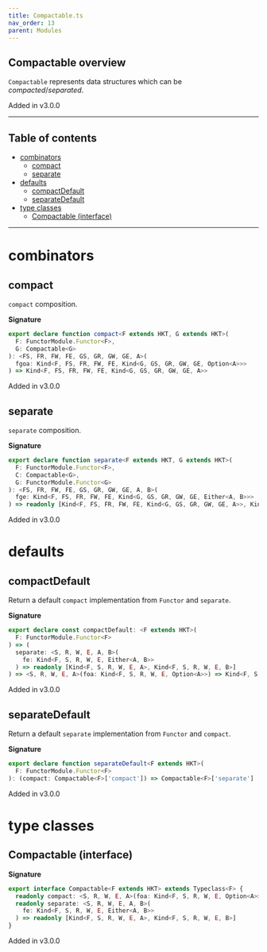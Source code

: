```yaml
---
title: Compactable.ts
nav_order: 13
parent: Modules
---
```


## Compactable overview

`Compactable` represents data structures which can be _compacted_/_separated_.

Added in v3.0.0

---

<h2 class="text-delta">Table of contents</h2>

- [combinators](#combinators)
  - [compact](#compact)
  - [separate](#separate)
- [defaults](#defaults)
  - [compactDefault](#compactdefault)
  - [separateDefault](#separatedefault)
- [type classes](#type-classes)
  - [Compactable (interface)](#compactable-interface)

---

# combinators

## compact

`compact` composition.

**Signature**

```ts
export declare function compact<F extends HKT, G extends HKT>(
  F: FunctorModule.Functor<F>,
  G: Compactable<G>
): <FS, FR, FW, FE, GS, GR, GW, GE, A>(
  fgoa: Kind<F, FS, FR, FW, FE, Kind<G, GS, GR, GW, GE, Option<A>>>
) => Kind<F, FS, FR, FW, FE, Kind<G, GS, GR, GW, GE, A>>
```

Added in v3.0.0

## separate

`separate` composition.

**Signature**

```ts
export declare function separate<F extends HKT, G extends HKT>(
  F: FunctorModule.Functor<F>,
  C: Compactable<G>,
  G: FunctorModule.Functor<G>
): <FS, FR, FW, FE, GS, GR, GW, GE, A, B>(
  fge: Kind<F, FS, FR, FW, FE, Kind<G, GS, GR, GW, GE, Either<A, B>>>
) => readonly [Kind<F, FS, FR, FW, FE, Kind<G, GS, GR, GW, GE, A>>, Kind<F, FS, FR, FW, FE, Kind<G, GS, GR, GW, GE, B>>]
```

Added in v3.0.0

# defaults

## compactDefault

Return a default `compact` implementation from `Functor` and `separate`.

**Signature**

```ts
export declare const compactDefault: <F extends HKT>(
  F: FunctorModule.Functor<F>
) => (
  separate: <S, R, W, E, A, B>(
    fe: Kind<F, S, R, W, E, Either<A, B>>
  ) => readonly [Kind<F, S, R, W, E, A>, Kind<F, S, R, W, E, B>]
) => <S, R, W, E, A>(foa: Kind<F, S, R, W, E, Option<A>>) => Kind<F, S, R, W, E, A>
```

Added in v3.0.0

## separateDefault

Return a default `separate` implementation from `Functor` and `compact`.

**Signature**

```ts
export declare function separateDefault<F extends HKT>(
  F: FunctorModule.Functor<F>
): (compact: Compactable<F>['compact']) => Compactable<F>['separate']
```

Added in v3.0.0

# type classes

## Compactable (interface)

**Signature**

```ts
export interface Compactable<F extends HKT> extends Typeclass<F> {
  readonly compact: <S, R, W, E, A>(foa: Kind<F, S, R, W, E, Option<A>>) => Kind<F, S, R, W, E, A>
  readonly separate: <S, R, W, E, A, B>(
    fe: Kind<F, S, R, W, E, Either<A, B>>
  ) => readonly [Kind<F, S, R, W, E, A>, Kind<F, S, R, W, E, B>]
}
```

Added in v3.0.0
